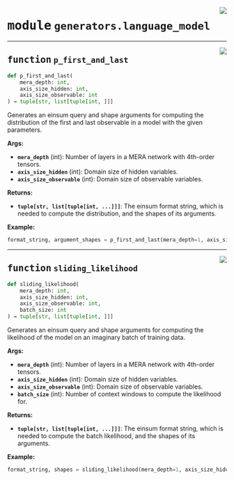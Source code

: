 <!-- markdownlint-disable -->

<a href="https://github.com/ti2-group/einsum_benchmark/blob/main/src/einsum_benchmark/generators/language_model/__init__.py#L0"><img align="right" style="float:right;" src="https://img.shields.io/badge/-source-cccccc?style=flat-square" /></a>

# <kbd>module</kbd> `generators.language_model`




---

<a href="https://github.com/ti2-group/einsum_benchmark/blob/main/src/einsum_benchmark/generators/language_model/generator.py#L142"><img align="right" style="float:right;" src="https://img.shields.io/badge/-source-cccccc?style=flat-square" /></a>

## <kbd>function</kbd> `p_first_and_last`

```python
def p_first_and_last(
    mera_depth: int,
    axis_size_hidden: int,
    axis_size_observable: int
) → tuple[str, list[tuple[int, ]]]
```

Generates an einsum query and shape arguments for computing the distribution of the first and last observable in a model with the given parameters. 



**Args:**
 
 - <b>`mera_depth`</b> (int):  Number of layers in a MERA network with 4th-order tensors. 
 - <b>`axis_size_hidden`</b> (int):  Domain size of hidden variables. 
 - <b>`axis_size_observable`</b> (int):  Domain size of observable variables. 



**Returns:**
 
 - <b>`tuple[str, list[tuple[int, ...]]]`</b>:  The einsum format string, which is needed to compute the distribution, and the shapes of its arguments. 



**Example:**
 ```python
 format_string, argument_shapes = p_first_and_last(mera_depth=1, axis_size_hidden=3, axis_size_observable=11)
```



---

<a href="https://github.com/ti2-group/einsum_benchmark/blob/main/src/einsum_benchmark/generators/language_model/generator.py#L165"><img align="right" style="float:right;" src="https://img.shields.io/badge/-source-cccccc?style=flat-square" /></a>

## <kbd>function</kbd> `sliding_likelihood`

```python
def sliding_likelihood(
    mera_depth: int,
    axis_size_hidden: int,
    axis_size_observable: int,
    batch_size: int
) → tuple[str, list[tuple[int, ]]]
```

Generates an einsum query and shape arguments for computing the likelihood of the model on an imaginary batch of training data. 



**Args:**
 
 - <b>`mera_depth`</b> (int):  Number of layers in a MERA network with 4th-order tensors. 
 - <b>`axis_size_hidden`</b> (int):  Domain size of hidden variables. 
 - <b>`axis_size_observable`</b> (int):  Domain size of observable variables. 
 - <b>`batch_size`</b> (int):  Number of context windows to compute the likelihood for. 



**Returns:**
 
 - <b>`tuple[str, list[tuple[int, ...]]]`</b>:  The einsum format string, which is needed to compute the batch likelihood, and the shapes of its arguments. 

**Example:**
 ```python
 format_string, shapes = sliding_likelihood(mera_depth=1, axis_size_hidden=3, axis_size_observable=11, batch_size=100)
```



